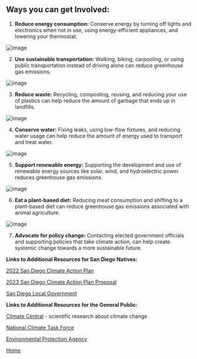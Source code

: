 ## Ways you can get Involved:
1) **Reduce energy consumption:** Conserve energy by turning off lights and electronics when not in use, using energy-efficient appliances, and lowering your thermostat.

![image](https://user-images.githubusercontent.com/122491210/225200001-662fb548-b472-4cf8-bca6-3828ba35ec31.png)

2) **Use sustainable transportation:** Walking, biking, carpooling, or using public transportation instead of driving alone can reduce greenhouse gas emissions.

![image](https://user-images.githubusercontent.com/122491210/225199959-f4f9df31-67be-46f7-8c27-d3636e38f0f2.png)

3) **Reduce waste:** Recycling, composting, reusing, and reducing your use of plastics can help reduce the amount of garbage that ends up in landfills.

![image](https://user-images.githubusercontent.com/122491210/225200047-beffc569-71b4-4311-bef5-246c450fe331.png)

4) **Conserve water:** Fixing leaks, using low-flow fixtures, and reducing water usage can help reduce the amount of energy used to transport and treat water.

![image](https://user-images.githubusercontent.com/122491210/225200380-1c1dca03-5243-4cad-9ab0-45d116fe3047.png)

5) **Support renewable energy:** Supporting the development and use of renewable energy sources like solar, wind, and hydroelectric power reduces greenhouse gas emissions.

![image](https://user-images.githubusercontent.com/122491210/225198071-f6aedd43-0f9e-4e61-bd34-92b8e88bece9.png)

6) **Eat a plant-based diet:** Reducing meat consumption and shifting to a plant-based diet can reduce greenhouse gas emissions associated with animal agriculture.

![image](https://user-images.githubusercontent.com/122491210/225199840-9aaf309f-498d-4e61-af09-8311b44a19b2.png)

7) **Advocate for policy change:** Contacting elected government officials and supporting policies that take climate action, can help create systemic change towards a more sustainable future.

**Links to Additional Resources for San Diego Natives:**

[2022 San Diego Climate Action Plan](https://www.sandiego.gov/sustainability/climate-action-plan)

[2023 San Diego Climate Action Plan Proposal](https://www.sandiego.gov/sites/default/files/2023-3-3_climate_action_implementation_plan.pdf)

[San Diego Local Government](https://www.sandiego.gov/)

**Links to Additional Resources for the General Public:**

[Climate Central](https://legacy.climatecentral.org/) - scientific research about climate change

[National Climate Task Force](https://www.whitehouse.gov/climate/)

[Environmental Protection Agency](https://www.epa.gov/)

[Home](https://anl059.github.io/syn1-climate-change/index.html)
